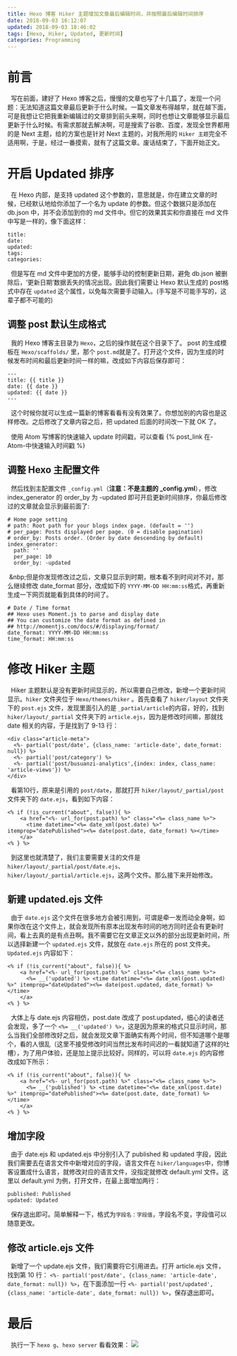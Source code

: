 ```yaml
---
title: Hexo 博客 Hiker 主题增加文章最后编辑时间，并按照最后编辑时间排序
date: 2018-09-03 16:12:07
updated: 2018-09-03 18:46:02
tags: [Hexo, Hiker, Updated, 更新时间]
categories: Programming
---
```


# 前言
&nbsp;&nbsp;写在前面，建好了 Hexo 博客之后，慢慢的文章也写了十几篇了，发现一个问题：无法知道这篇文章最后更新于什么时候。一篇文章发布得越早，就在越下面，可是我想让它把我重新编辑过的文章排到前头来啊，同时也想让文章能够显示最后更新于什么时候。有需求那就去解决啊，可是搜索了谷歌、百度，发现全世界都用的是 Next 主题，给的方案也是针对 Next 主题的，对我所用的 `Hiker 主题`完全不适用啊，于是，经过一番摸索，就有了这篇文章。废话结束了，下面开始正文。

# 开启 Updated 排序
&nbsp;&nbsp;在 Hexo 内部，是支持 updated 这个参数的，意思就是，你在建立文章的时候，已经默认地给你添加了一个名为 update 的参数。但这个数据只是添加在 db.json 中，并不会添加到你的 md 文件中。但它的效果其实和你直接在 md 文件中写是一样的，像下面这样：
```
title:
date:
updated:
tags:
categories:
```
&nbsp;&nbsp;但是写在 md 文件中更加的方便，能够手动的控制更新日期，避免 db.json 被删除后，‘更新日期’数据丢失的情况出现。因此我们需要让 Hexo 默认生成的 post格式中存在 `updated` 这个属性，以免每次需要手动输入。(手写是不可能手写的，这辈子都不可能的)

## 调整 post 默认生成格式
&nbsp;&nbsp;我的 Hexo 博客主目录为 `Hexo`，之后的操作就在这个目录下了。 post 的生成模板在  `Hexo/scaffolds/` 里，那个 `post.md`就是了。打开这个文件，因为生成的时候发布时间和最后更新时间一样的嘛，改成如下内容后保存即可：
```
---
title: {{ title }}
date: {{ date }}
updated: {{ date }}
---
```

&nbsp;&nbsp;这个时候你就可以生成一篇新的博客看看有没有效果了。你想加别的内容也是这样修改。之后修改了文章内容之后，把 updated 后面的时间改一下就 OK 了。

&nbsp;&nbsp;使用 Atom 写博客的快速输入 update 时间戳，可以查看 {% post_link 在-Atom-中快速输入时间戳 %}

## 调整 Hexo 主配置文件
&nbsp;&nbsp;然后找到主配置文件 `_config.yml`（**注意：不是主题的 _config.yml**），修改 index_generator 的 order_by 为 -updated 即可开启更新时间排序，你最后修改过的文章就会显示到最前面了:
```
# Home page setting
# path: Root path for your blogs index page. (default = '')
# per_page: Posts displayed per page. (0 = disable pagination)
# order_by: Posts order. (Order by date descending by default)
index_generator:
  path: ''
  per_page: 10
  order_by: -updated
```
&nbsp;&nbp;但是你发现修改过之后，文章只显示到时期，根本看不到时间对不对，那么继续修改 date_format 部分，改成如下的 `YYYY-MM-DD HH:mm:ss`格式，再重新生成一下网页就能看到具体的时间了。
```
# Date / Time format
## Hexo uses Moment.js to parse and display date
## You can customize the date format as defined in
## http://momentjs.com/docs/#/displaying/format/
date_format: YYYY-MM-DD HH:mm:ss
time_format: HH:mm:ss
```

# 修改 Hiker 主题
&nbsp;&nbsp;Hiker 主题默认是没有更新时间显示的，所以需要自己修改，新增一个更新时间显示。`hiker` 文件夹位于 `Hexo/themes/hiker` 。首先查看了 `hiker/layout` 文件夹下的 `post.ejs` 文件，发现里面引入的是 `_partial/article`的内容，好的，找到  `hiker/layout/_partial` 文件夹下的 `article.ejs`，因为是修改时间嘛，那就找 date 相关的内容，于是找到了 9-13 行：
```
<div class="article-meta">
  <%- partial('post/date', {class_name: 'article-date', date_format: null}) %>
  <%- partial('post/category') %>
  <%- partial('post/busuanzi-analytics',{index: index, class_name: 'article-views'}) %>
</div>
```
&nbsp;&nbsp;看第10行，原来是引用的 `post/date`，那就打开 `hiker/layout/_partial/post` 文件夹下的 `date.ejs`，看到如下内容：
```
<% if (!is_current("about", false)){ %>
	<a href="<%- url_for(post.path) %>" class="<%= class_name %>">
	  <time datetime="<%= date_xml(post.date) %>" itemprop="datePublished"><%= date(post.date, date_format) %></time>
	</a>
<% } %>
```
&nbsp;&nbsp;到这里也就清楚了，我们主要需要关注的文件是 `hiker/layout/_partial/post/date.ejs`、`hiker/layout/_partial/article.ejs`，这两个文件。那么接下来开始修改。

## 新建 updated.ejs 文件
&nbsp;&nbsp;由于 `date.ejs` 这个文件在很多地方会被引用到，可谓是牵一发而动全身啊，如果你改在这个文件上，就会发现所有原本出现发布时间的地方同时还会有更新时间，看上去真的是有点丑啊。我不需要它在文章正文以外的部分出现更新时间，所以选择新建一个 `updated.ejs` 文件，就放在 `date.ejs` 所在的 post 文件夹。
`Updated.ejs` 内容如下：
```
<% if (!is_current("about", false)){ %>
	<a href="<%- url_for(post.path) %>" class="<%= class_name %>">
	  <%= __('updated') %> <time datetime="<%= date_xml(post.updated) %>" itemprop="dateUpdated"><%= date(post.updated, date_format) %></time>
	</a>
<% } %>
```
&nbsp;&nbsp;大体上与 date.ejs 内容相仿，post.date 改成了 post.updated，细心的读者还会发现，多了一个 `<%= __('updated') %>`，这是因为原来的格式只显示时间，那么当我们全部修改好之后，就会发现文章下面确实有两个时间，但不知道哪个是哪个，看的人很乱（这里不接受修改时间当然比发布时间迟的一看就知道了这样的吐槽），为了用户体验，还是加上提示比较好。同样的，可以将 `date.ejs` 的内容修改成如下所示：
```
<% if (!is_current("about", false)){ %>
	<a href="<%- url_for(post.path) %>" class="<%= class_name %>">
	  <%= __('published') %> <time datetime="<%= date_xml(post.date) %>" itemprop="datePublished"><%= date(post.date, date_format) %></time>
	</a>
<% } %>
```

## 增加字段
&nbsp;&nbsp;由于 date.ejs 和 updated.ejs 中分别引入了 published 和 updated 字段，因此我们需要去在语言文件中新增对应的字段，语言文件在 `hiker/languages`中，你博客设置成什么语言，就修改对应的语言文件，没指定就修改 default.yml 文件。这里以 default.yml 为例，打开文件，在最上面增加两行：
```
published: Published
updated: Updated
```
&nbsp;&nbsp;保存退出即可。简单解释一下，格式为`字段名：字段值`，字段名不变，字段值可以随意更改。

## 修改 article.ejs 文件
&nbsp;&nbsp;新增了一个 update.ejs 文件，我们需要将它引用进去。打开 article.ejs 文件，找到第 10 行： `<%- partial('post/date', {class_name: 'article-date', date_format: null}) %>`，在下面添加一行 `<%- partial('post/updated', {class_name: 'article-date', date_format: null}) %>`，保存退出即可。

# 最后
&nbsp;&nbsp;执行一下 `hexo g`、`hexo server` 看看效果：
![](https://s1.ax1x.com/2018/09/03/Pz4bi4.png)
